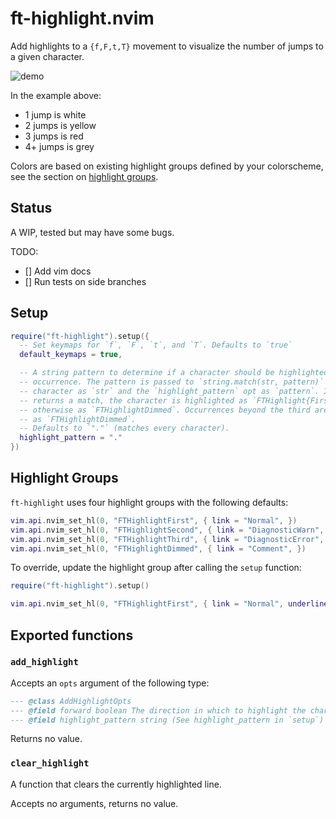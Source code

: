 # ft-highlight.nvim

Add highlights to a `{f,F,t,T}` movement to visualize the number of jumps to a given character.

![demo](https://elanmed.dev/nvim-plugins/ft-highlight.png)

In the example above:
- 1 jump is white
- 2 jumps is yellow
- 3 jumps is red
- 4+ jumps is grey

Colors are based on existing highlight groups defined by your colorscheme, see the section
on [highlight groups](#highlight-groups).

## Status
 
A WIP, tested but may have some bugs.

TODO:
- [] Add vim docs
- [] Run tests on side branches

## Setup

```lua
require("ft-highlight").setup({
  -- Set keymaps for `f`, `F`, `t`, and `T`. Defaults to `true`
  default_keymaps = true, 

  -- A string pattern to determine if a character should be highlighted according to its 
  -- occurrence. The pattern is passed to `string.match(str, pattern)` with the current 
  -- character as `str` and the `highlight_pattern` opt as `pattern`. If `string.match` 
  -- returns a match, the character is highlighted as `FTHighlight{First,Second,Third}`, 
  -- otherwise as `FTHighlightDimmed`. Occurrences beyond the third are also highlighted 
  -- as `FTHighlightDimmed`. 
  -- Defaults to `"."` (matches every character).
  highlight_pattern = "."
})
```

## Highlight Groups

`ft-highlight` uses four highlight groups with the following defaults:

```lua
vim.api.nvim_set_hl(0, "FTHighlightFirst", { link = "Normal", })
vim.api.nvim_set_hl(0, "FTHighlightSecond", { link = "DiagnosticWarn", })
vim.api.nvim_set_hl(0, "FTHighlightThird", { link = "DiagnosticError", })
vim.api.nvim_set_hl(0, "FTHighlightDimmed", { link = "Comment", })
```

To override, update the highlight group after calling the `setup` function:

```lua
require("ft-highlight").setup()

vim.api.nvim_set_hl(0, "FTHighlightFirst", { link = "Normal", underline = true })
```

## Exported functions

### `add_highlight`

Accepts an `opts` argument of the following type:

```lua
--- @class AddHighlightOpts
--- @field forward boolean The direction in which to highlight the char occurrences
--- @field highlight_pattern string (See highlight_pattern in `setup`)
```

Returns no value.

### `clear_highlight`

A function that clears the currently highlighted line.

Accepts no arguments, returns no value.
